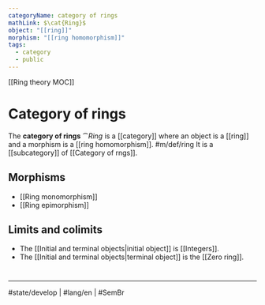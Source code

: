 ```yaml
---
categoryName: category of rings
mathLink: $\cat{Ring}$
object: "[[ring]]"
morphism: "[[ring homomorphism]]"
tags:
  - category
  - public
---
```

[[Ring theory MOC]]
# Category of rings

The **category of rings** $\cat{Ring}$ is a [[category]] where
an object is a [[ring]]
and a morphism is a [[ring homomorphism]]. #m/def/ring 
It is a [[subcategory]] of [[Category of rngs]].

## Morphisms

- [[Ring monomorphism]]
- [[Ring epimorphism]]

## Limits and colimits

- The [[Initial and terminal objects|initial object]] is [[Integers]].
- The [[Initial and terminal objects|terminal object]] is the [[Zero ring]].

#
---
#state/develop | #lang/en | #SemBr
